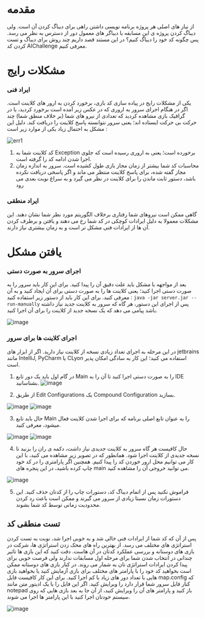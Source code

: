 # مقدمه
از نیاز های اصلی هر پروژه برنامه نویسی داشتن راهی برای دیباگ کردن آن است. ولی دیباگ کردن پروژه ی این مسابقه با دیباگر های معمول دور از دسترس به نظر می رسد. پس چگونه کد خود را دیباگ کنیم؟
در این مستند قصد داریم چند روش برای دیباگ و تست کردن کد AIChallenge معرفی کنیم.
 
# مشکلات رایج

### ایراد فنی
یکی از مشکلات رایج در پیاده سازی کد بازی، برخورد کردن به ارور های کلاینت است. اگر در هنگام اجرای سرور به اروری که در عکس زیر آمده است برخورد کردید، یا در گرافیک بازی مشاهده کردید که تعدادی از نیرو های شما (بر خلاف منطق شما) چند حرکت بی حرکت ایستاده اند؛ یعنی سرور نتوانسته پاسخ کلاینت را دریافت کند. دلیل این مشکل به احتمال زیاد یکی از موارد زیر است :

![err1](https://user-images.githubusercontent.com/62210297/114906627-78aa2480-9e2f-11eb-9062-95a2b994cff0.jpg)

1. کد کلاینت شما به Exception برخورده است؛ یعنی به اروری رسیده است که جلوی اجرا شدن ادامه کد را گرفته است. 
2. محاسبات کد شما بیشتر از زمان مجاز بازی طول کشیده است. سرور به اندازه زمان مجاز گفته شده، برای پاسخ کلاینت منتظر می ماند و اگر پاسخی دریافت نکرده باشد، دستور ثابت ماندن را برای کلاینت در نظر می گیرد و به سراغ نوبت بعدی می رود

### ایراد منطقی
 گاهی ممکن است نیروهای شما رفتاری برخلاف الگوریتم مورد نظر شما نشان دهند. این مشکلات معمولا به دلیل ایرادات کوچکی در کد شما رخ می دهند و یافتن و برطرف کردن آن ها از ایرادات فنی مشکل تر است و به زمان بیشتری نیاز دارند.
 
 # یافتن مشکل
 ### اجرای سرور به صورت دستی
 بعد از مواجهه با مشکل باید علت دقیق آن را پیدا کنید. برای این کار باید سرور را به صورت دستی اجرا کنید؛ یعنی کلاینت ها را به صورت دستی برای آن ایجاد کنید و به آن معرفی کنید. برای این کار باید از دستور زیر استفاده کنید :
 `java -jar server.jar --run-manually`
 پس از اجرای این دستور، هر گاه که سرور به کلاینت جدید نیاز داشته باشد پیامی می دهد که یک نسخه جدید از کلاینت را برای آن اجرا کنید. 
 
![image](https://user-images.githubusercontent.com/62210297/114910890-a85b2b80-9e33-11eb-8ecd-eed2177fcb7a.png)

### اجرای کلاینت ها برای سرور
در این مرحله به اجرای تعداد زیادی نسخه از کلاینت نیاز دارید. اگر از ابزار های jetbrains مانند IntelliJ, PyCharm یا CLyon استفاده می کنید؛ این کار به سادگی امکان پذیر است.
1. در گام اول باید یک دور تابع Main را به صورت دستی اجرا کنید تا آن را به IDE بشناسانید. 
![image](https://user-images.githubusercontent.com/62210297/114913549-9333cc00-9e36-11eb-96dc-2ab11eae803a.png)

2. از طریق Edit Configurations یک Compound Configuration بسازید.

![image](https://user-images.githubusercontent.com/62210297/114913862-ec9bfb00-9e36-11eb-989d-0908b34db0f2.png)
![image](https://user-images.githubusercontent.com/62210297/114913957-05a4ac00-9e37-11eb-9d52-3fa31a728529.png)

3. حال باید تابع Main را به عنوان تابع اصلی برنامه که برای اجرا شدن کلاینت فعال میشود، معرفی کنید. 

![image](https://user-images.githubusercontent.com/62210297/114914292-5ddbae00-9e37-11eb-873e-8e583faca2c2.png)
![image](https://user-images.githubusercontent.com/62210297/114914587-b90da080-9e37-11eb-815f-8433342c1423.png)

4. حال کافیست هر گاه سرور به کلاینت جدیدی نیاز داشت، دکمه ی ران را بزنید تا نسخه جدیدی از کلاینت اجرا شود. همانطور که در تصویر زیر مشاهده می کنید، با این کار می توانیم محل ارور خوردن کد را پیدا کنیم. همچنین اگر پارامتری را در کد خود چاپ کرده باشید، در این پنجره های  main می توانید خروجی آن را مشاهده کنید.

![image](https://user-images.githubusercontent.com/62210297/114915278-99c34300-9e38-11eb-9936-048c4052af5d.png)

5. فراموش نکنید پس از اتمام دیباگ کد، دستورات چاپ را از کدتان حذف کنید. این دستورات زمان نسبتا زیادی از سرور می گیرند و ممکن است باعث رد کردن محدودیت زمانی توسط کد شما بشوند.

## تست منطقی کد
پس از آن که کد شما از ایرادات فنی خالی شد و به خوبی اجرا شد، نوبت به تست کردن استراتژی های مختلف می رسد. از بهترین راه های محک زدن استراتژی ها، شرکت در بازی های دوستانه و بررسی عملکرد کدتان در آن هاست. دقت کنید که این بازی ها تاثیر چندانی در انتخاب شدن شما برای مرحله اول مسابقات ندارند ولی فرصت خوبی برای پیدا کردن ایرادات استراتژی تان به شمار می روند. 
در کنار بازی های دوستانه ممکن است بخواهید کد خود را با پارامتر های مختلف برای بازی آزمایش کنید یا بخواهید بازی هایی با تعداد دور های زیاد یا کم اجرا کنید. برای این کار کافیست فایل map.config که کنار فایل سرور شما قرار دارد را ویرایش کنید. اگر این فایل را با یک ادیتور متن مانند notepad باز کنید و پارامتر های آن را ویرایش کنید، از آن جا به بعد بازی هایی که روی سیستم خودتان اجرا کنید با این پارامتر ها اجرا می شوند.

![image](https://user-images.githubusercontent.com/62210297/115009409-8314fe80-9ec1-11eb-944a-2054dde233d3.png)

